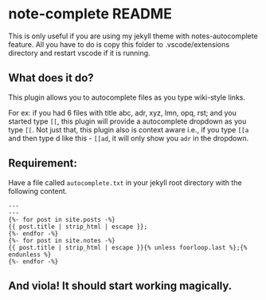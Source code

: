 # note-complete README

This is only useful if you are using my jekyll theme with notes-autocomplete feature. All you have to do is copy this folder to .vscode/extensions directory and restart vscode if it is running.

## What does it do?

This plugin allows you to autocomplete files as you type wiki-style links.

For ex: if you had 6 files with title abc, adr, xyz, lmn, opq, rst; and you started type `[[`, this plugin will provide a autocomplete dropdown as you type `[[`. Not just that, this plugin also is context aware i.e., if you type `[[a` and then type d like this - `[[ad`, it will only show you `adr` in the dropdown.

## Requirement:

Have a file called `autocomplete.txt` in your jekyll root directory with the following content.

```liquid
---
---
{%- for post in site.posts -%}
{{ post.title | strip_html | escape }};
{%- endfor -%}
{%- for post in site.notes -%}
{{ post.title | strip_html | escape }}{% unless foorloop.last %};{% endunless %}
{%- endfor -%}
```

## And viola! It should start working magically.
